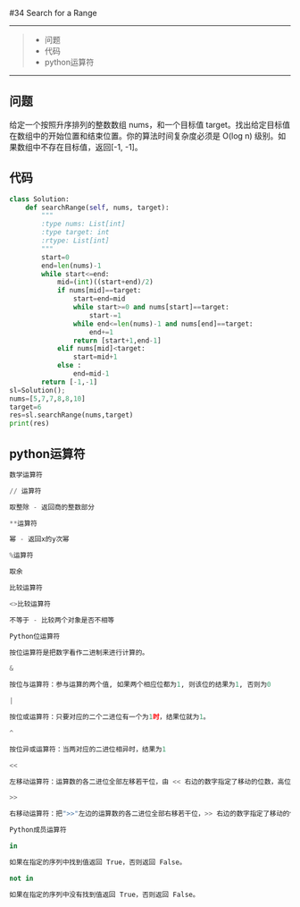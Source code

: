 #34 Search for a Range

---

> * 问题
> * 代码
> * python运算符

---

## 问题

给定一个按照升序排列的整数数组 nums，和一个目标值 target。找出给定目标值在数组中的开始位置和结束位置。你的算法时间复杂度必须是 O(log n) 级别。如果数组中不存在目标值，返回[-1, -1]。

## 代码

```python
class Solution:
    def searchRange(self, nums, target):
        """
        :type nums: List[int]
        :type target: int
        :rtype: List[int]
        """
        start=0
        end=len(nums)-1
        while start<=end:
            mid=(int)((start+end)/2)
            if nums[mid]==target:
                start=end=mid
                while start>=0 and nums[start]==target:
                    start-=1
                while end<=len(nums)-1 and nums[end]==target:
                    end+=1
                return [start+1,end-1]
            elif nums[mid]<target:
                start=mid+1
            else :
                end=mid-1
        return [-1,-1]
sl=Solution();
nums=[5,7,7,8,8,10]
target=6
res=sl.searchRange(nums,target)
print(res)
```

## python运算符

```python
数学运算符

// 运算符

取整除 - 返回商的整数部分

**运算符

幂 - 返回x的y次幂

%运算符

取余

比较运算符

<>比较运算符 

不等于 - 比较两个对象是否不相等

Python位运算符

按位运算符是把数字看作二进制来进行计算的。

&   

按位与运算符：参与运算的两个值, 如果两个相应位都为1, 则该位的结果为1, 否则为0

|   

按位或运算符：只要对应的二个二进位有一个为1时，结果位就为1。

^   

按位异或运算符：当两对应的二进位相异时，结果为1

<< 

左移动运算符：运算数的各二进位全部左移若干位，由 << 右边的数字指定了移动的位数，高位丢弃，低位补0。

>>  

右移动运算符：把">>"左边的运算数的各二进位全部右移若干位，>> 右边的数字指定了移动的位数

Python成员运算符

in 

如果在指定的序列中找到值返回 True，否则返回 False。

not in

如果在指定的序列中没有找到值返回 True，否则返回 False。
```

